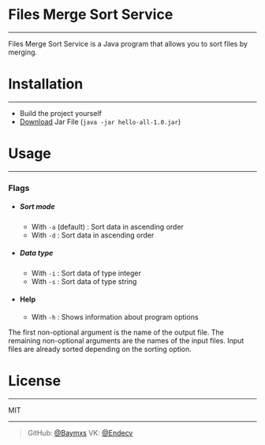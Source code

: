 # Files Merge Sort Service
---
Files Merge Sort Service is a Java program that allows you to sort files by merging.

# Installation
---
- Build the project yourself
- [Download](https://drive.google.com/file/d/1R2GtZ-10nYxeZtzFh1tsYy33FPydwUaK/view?usp=sharing) Jar File (`java -jar hello-all-1.0.jar`)
# Usage
---
### Flags
- ##### Sort mode
  * With `-a` (default) : Sort data in ascending order
  * With `-d` : Sort data in ascending order
- ##### Data type
  * With `-i` : Sort data of type integer
  * With `-s` : Sort data of type string
- #### Help
  * With `-h` : Shows information about program options
 
The first non-optional argument is the name of the output file.
The remaining non-optional arguments are the names of the input files.
Input files are already sorted depending on the sorting option.
  
# License
----
MIT

----
> GitHub: [@Baymxs](https://github.com/Baymxs) VK: [@Endecv](https://vk.com/endecv)

